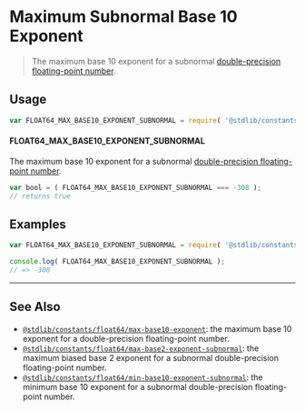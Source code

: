 <!--

@license Apache-2.0

Copyright (c) 2018 The Stdlib Authors.

Licensed under the Apache License, Version 2.0 (the "License");
you may not use this file except in compliance with the License.
You may obtain a copy of the License at

   http://www.apache.org/licenses/LICENSE-2.0

Unless required by applicable law or agreed to in writing, software
distributed under the License is distributed on an "AS IS" BASIS,
WITHOUT WARRANTIES OR CONDITIONS OF ANY KIND, either express or implied.
See the License for the specific language governing permissions and
limitations under the License.

-->

# Maximum Subnormal Base 10 Exponent

> The maximum base 10 exponent for a subnormal [double-precision floating-point number][ieee754].

<section class="usage">

## Usage

<!-- eslint-disable id-length -->

```javascript
var FLOAT64_MAX_BASE10_EXPONENT_SUBNORMAL = require( '@stdlib/constants/float64/max-base10-exponent-subnormal' );
```

#### FLOAT64_MAX_BASE10_EXPONENT_SUBNORMAL

The maximum base 10 exponent for a subnormal [double-precision floating-point number][ieee754].

<!-- eslint-disable id-length -->

```javascript
var bool = ( FLOAT64_MAX_BASE10_EXPONENT_SUBNORMAL === -308 );
// returns true
```

</section>

<!-- /.usage -->

<section class="examples">

## Examples

<!-- TODO: better example -->

<!-- eslint no-undef: "error" -->

<!-- eslint-disable id-length -->

```javascript
var FLOAT64_MAX_BASE10_EXPONENT_SUBNORMAL = require( '@stdlib/constants/float64/max-base10-exponent-subnormal' );

console.log( FLOAT64_MAX_BASE10_EXPONENT_SUBNORMAL );
// => -308
```

</section>

<!-- /.examples -->

<!-- Section for related `stdlib` packages. Do not manually edit this section, as it is automatically populated. -->

<section class="related">

* * *

## See Also

-   <span class="package-name">[`@stdlib/constants/float64/max-base10-exponent`][@stdlib/constants/float64/max-base10-exponent]</span><span class="delimiter">: </span><span class="description">the maximum base 10 exponent for a double-precision floating-point number.</span>
-   <span class="package-name">[`@stdlib/constants/float64/max-base2-exponent-subnormal`][@stdlib/constants/float64/max-base2-exponent-subnormal]</span><span class="delimiter">: </span><span class="description">the maximum biased base 2 exponent for a subnormal double-precision floating-point number.</span>
-   <span class="package-name">[`@stdlib/constants/float64/min-base10-exponent-subnormal`][@stdlib/constants/float64/min-base10-exponent-subnormal]</span><span class="delimiter">: </span><span class="description">the minimum base 10 exponent for a subnormal double-precision floating-point number.</span>

</section>

<!-- /.related -->

<!-- Section for all links. Make sure to keep an empty line after the `section` element and another before the `/section` close. -->

<section class="links">

[ieee754]: https://en.wikipedia.org/wiki/IEEE_754-1985

<!-- <related-links> -->

[@stdlib/constants/float64/max-base10-exponent]: https://github.com/stdlib-js/stdlib/tree/develop/lib/node_modules/%40stdlib/constants/float64/max-base10-exponent

[@stdlib/constants/float64/max-base2-exponent-subnormal]: https://github.com/stdlib-js/stdlib/tree/develop/lib/node_modules/%40stdlib/constants/float64/max-base2-exponent-subnormal

[@stdlib/constants/float64/min-base10-exponent-subnormal]: https://github.com/stdlib-js/stdlib/tree/develop/lib/node_modules/%40stdlib/constants/float64/min-base10-exponent-subnormal

<!-- </related-links> -->

</section>

<!-- /.links -->

